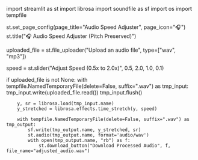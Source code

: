 import streamlit as st
import librosa
import soundfile as sf
import os
import tempfile

st.set_page_config(page_title="Audio Speed Adjuster", page_icon="🎧")
st.title("🎧 Audio Speed Adjuster (Pitch Preserved)")

uploaded_file = st.file_uploader("Upload an audio file", type=["wav", "mp3"])

speed = st.slider("Adjust Speed (0.5x to 2.0x)", 0.5, 2.0, 1.0, 0.1)

if uploaded_file is not None:
    with tempfile.NamedTemporaryFile(delete=False, suffix=".wav") as tmp_input:
        tmp_input.write(uploaded_file.read())
        tmp_input.flush()

        y, sr = librosa.load(tmp_input.name)
        y_stretched = librosa.effects.time_stretch(y, speed)

        with tempfile.NamedTemporaryFile(delete=False, suffix=".wav") as tmp_output:
            sf.write(tmp_output.name, y_stretched, sr)
            st.audio(tmp_output.name, format='audio/wav')
            with open(tmp_output.name, "rb") as f:
                st.download_button("Download Processed Audio", f, file_name="adjusted_audio.wav")

